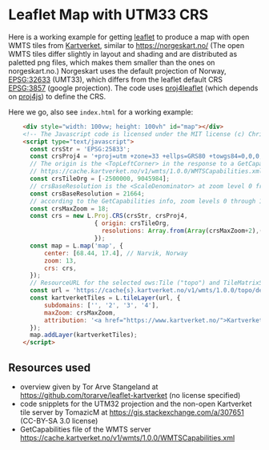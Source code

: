 # Leaflet Map with UTM33 CRS
Here is a working example for getting [leaflet](https://leafletjs.com/) to produce a map with open WMTS tiles from [Kartverket](https://www.kartverket.no/), similar to https://norgeskart.no/ (The open WMTS tiles differ slightly in layout and shading and are distributed as paletted png files, which makes them smaller than the ones on norgeskart.no.) Norgeskart uses the default projection of Norway, [EPSG:32633](https://epsg.io/32633) (UMT33), which differs from the leaflet default CRS [EPSG:3857](https://epsg.io/3857) (google projection). The code uses [proj4leaflet](https://github.com/kartena/Proj4Leaflet) (which depends on [proj4js](https://github.com/proj4js/proj4js)) to define the CRS.

Here we go, also see ``index.html`` for a working example:
```html
    <div style="width: 100vw; height: 100vh" id="map"></div>
    <!-- The Javascript code is licensed under the MIT license (c) Chris Petrich, 2021-2024. SPDX short identifier: MIT -->
    <script type="text/javascript">
      const crsStr = 'EPSG:25833';
      const crsProj4 = '+proj=utm +zone=33 +ellps=GRS80 +towgs84=0,0,0,0,0,0,0 +units=m +no_defs';
      // The origin is the <TopLeftCorner> in the response to a GetCapabilities call to
      // https://cache.kartverket.no/v1/wmts/1.0.0/WMTSCapabilities.xml
      const crsTileOrg = [-2500000, 9045984];
      // crsBaseResolution is the <ScaleDenominator> at zoom level 0 from the GetCapabilities call times 0.00028
      const crsBaseResolution = 21664;
      // according to the GetCapabilities info, zoom levels 0 through 18 are defined for EPSG:25833
      const crsMaxZoom = 18;
      const crs = new L.Proj.CRS(crsStr, crsProj4,
                        { origin: crsTileOrg, 
                          resolutions: Array.from(Array(crsMaxZoom+2),(e,zoomLevel) => crsBaseResolution/Math.pow(2,zoomLevel))
                        });
      const map = L.map('map', {
          center: [68.44, 17.4], // Narvik, Norway
          zoom: 13,
          crs: crs,
      });
      // ResourceURL for the selected ows:Tile ("topo") and TileMatrixSet ("utm33n")
      const url = 'https://cache{s}.kartverket.no/v1/wmts/1.0.0/topo/default/utm33n/{z}/{y}/{x}.png';
      const kartverketTiles = L.tileLayer(url, {
          subdomains: ['', '2', '3', '4'],
          maxZoom: crsMaxZoom,
          attribution: '<a href="https://www.kartverket.no/">Kartverket</a>',
      });
      map.addLayer(kartverketTiles);
    </script>
```

## Resources used
- overview given by Tor Arve Stangeland at https://github.com/torarve/leaflet-kartverket (no license specified)
- code snipplets for the UTM32 projection and the non-open Kartverket tile server by TomazicM at https://gis.stackexchange.com/a/307651 (CC-BY-SA 3.0 license)
- GetCapabilities file of the WMTS server https://cache.kartverket.no/v1/wmts/1.0.0/WMTSCapabilities.xml
